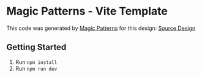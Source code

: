 # Magic Patterns - Vite Template

This code was generated by [Magic Patterns](https://magicpatterns.com) for this design: [Source Design](https://magicpatterns.com/c/4k3wuu7xmn3jsg1qwwzvwa)

## Getting Started

1. Run `npm install`
2. Run `npm run dev`
